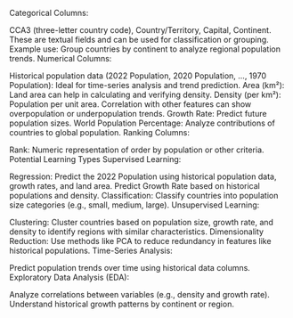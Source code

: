 Categorical Columns:

CCA3 (three-letter country code), Country/Territory, Capital, Continent.
These are textual fields and can be used for classification or grouping.
Example use: Group countries by continent to analyze regional population trends.
Numerical Columns:

Historical population data (2022 Population, 2020 Population, ..., 1970 Population): Ideal for time-series analysis and trend prediction.
Area (km²): Land area can help in calculating and verifying density.
Density (per km²): Population per unit area. Correlation with other features can show overpopulation or underpopulation trends.
Growth Rate: Predict future population sizes.
World Population Percentage: Analyze contributions of countries to global population.
Ranking Columns:

Rank: Numeric representation of order by population or other criteria.
Potential Learning Types
Supervised Learning:

Regression:
Predict the 2022 Population using historical population data, growth rates, and land area.
Predict Growth Rate based on historical populations and density.
Classification:
Classify countries into population size categories (e.g., small, medium, large).
Unsupervised Learning:

Clustering:
Cluster countries based on population size, growth rate, and density to identify regions with similar characteristics.
Dimensionality Reduction:
Use methods like PCA to reduce redundancy in features like historical populations.
Time-Series Analysis:

Predict population trends over time using historical data columns.
Exploratory Data Analysis (EDA):

Analyze correlations between variables (e.g., density and growth rate).
Understand historical growth patterns by continent or region.
